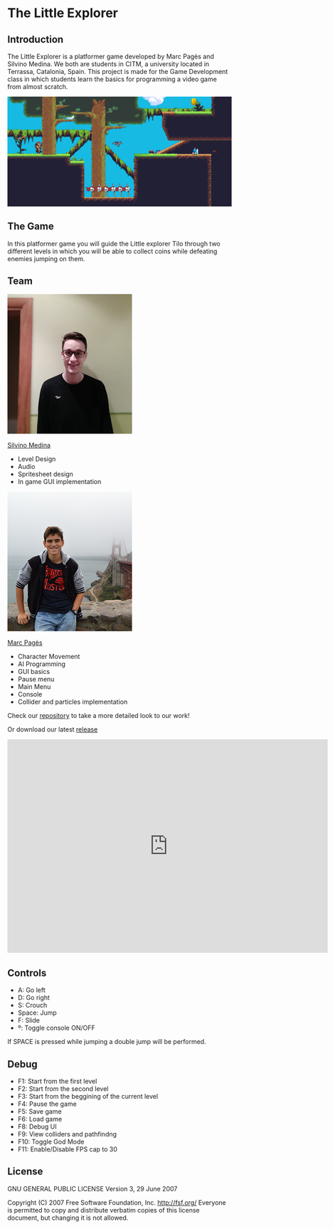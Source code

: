 ﻿# The Little Explorer

## Introduction
The Little Explorer is a platformer game developed by Marc Pagès and Silvino Medina. We both are students in CITM, a university located in Terrassa, Catalonia, Spain. 
This project is made for the Game Development class in which students learn the basics for programming a video game from almost scratch.

![](https://github.com/Windfog-Studios/The-Little-Explorer/blob/master/docs/banner.png?raw=true)

## The Game

In this platformer game you will guide the Little explorer Tilo through two different levels in which you will be able to collect coins while defeating enemies jumping on them. 

## Team 

![](https://github.com/Windfog-Studios/The-Little-Explorer/blob/master/docs/silvinomedina.jpg?raw=true)

[Silvino Medina](https://github.com/silvino00)
- Level Design
- Audio
- Spritesheet design
- In game GUI implementation

![](https://github.com/Windfog-Studios/The-Little-Explorer/blob/master/docs/marcpages2020.jpg?raw=true)

[Marc Pagès](https://github.com/marcpages2020)
- Character Movement
- AI Programming
- GUI basics
- Pause menu
- Main Menu
- Console
- Collider and particles implementation

Check our [repository](https://github.com/Windfog-Studios/The-Little-Explorer) to take a more detailed look to our work!

Or download our latest [release](https://github.com/Windfog-Studios/The-Little-Explorer/releases/tag/1.0)

<iframe width="720" height="480" src="https://www.youtube.com/embed/l1QD2Q4vmXU" frameborder="0" allow="accelerometer; autoplay; encrypted-media; gyroscope; picture-in-picture" allowfullscreen></iframe>

## Controls

- A: Go left
- D: Go right
- S: Crouch
- Space: Jump 
- F: Slide
- º: Toggle console ON/OFF

If SPACE is pressed while jumping a double jump will be performed.

## Debug

- F1: Start from the first level
- F2: Start from the second level
- F3: Start from the beggining of the current level
- F4: Pause the game
- F5: Save game
- F6: Load game
- F8: Debug UI
- F9: View colliders and pathfindng
- F10: Toggle God Mode
- F11: Enable/Disable FPS cap to 30 

## License  

GNU GENERAL PUBLIC LICENSE
                       Version 3, 29 June 2007

 Copyright (C) 2007 Free Software Foundation, Inc. <http://fsf.org/>
 Everyone is permitted to copy and distribute verbatim copies
 of this license document, but changing it is not allowed.
